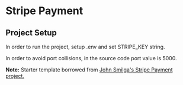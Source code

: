 # Stripe Payment

## Project Setup

In order to run the project, setup .env and set STRIPE_KEY string.

In order to avoid port collisions, in the source code port value is 5000. 

**Note:** Starter template borrowed from [John Smilga's Stripe Payment project.](https://github.com/john-smilga/node-express-course/tree/main/09-stripe-payment)
